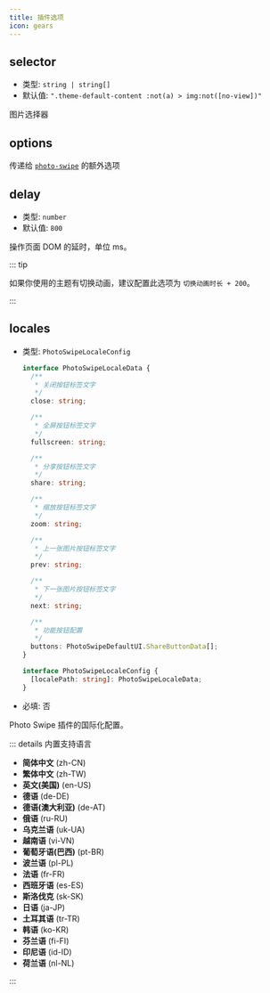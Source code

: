 ```yaml
---
title: 插件选项
icon: gears
---
```


## selector

- 类型: `string | string[]`
- 默认值: `".theme-default-content :not(a) > img:not([no-view])"`

图片选择器

## options

传递给 [`photo-swipe`](http://photoswipe.com/) 的额外选项

## delay

- 类型: `number`
- 默认值: `800`

操作页面 DOM 的延时，单位 ms。

::: tip

如果你使用的主题有切换动画，建议配置此选项为 `切换动画时长 + 200`。

:::

## locales

- 类型: `PhotoSwipeLocaleConfig`

  ```ts
  interface PhotoSwipeLocaleData {
    /**
     * 关闭按钮标签文字
     */
    close: string;

    /**
     * 全屏按钮标签文字
     */
    fullscreen: string;

    /**
     * 分享按钮标签文字
     */
    share: string;

    /**
     * 缩放按钮标签文字
     */
    zoom: string;

    /**
     * 上一张图片按钮标签文字
     */
    prev: string;

    /**
     * 下一张图片按钮标签文字
     */
    next: string;

    /**
     * 功能按钮配置
     */
    buttons: PhotoSwipeDefaultUI.ShareButtonData[];
  }

  interface PhotoSwipeLocaleConfig {
    [localePath: string]: PhotoSwipeLocaleData;
  }
  ```

- 必填: 否

Photo Swipe 插件的国际化配置。

::: details 内置支持语言

- **简体中文** (zh-CN)
- **繁体中文** (zh-TW)
- **英文(美国)** (en-US)
- **德语** (de-DE)
- **德语(澳大利亚)** (de-AT)
- **俄语** (ru-RU)
- **乌克兰语** (uk-UA)
- **越南语** (vi-VN)
- **葡萄牙语(巴西)** (pt-BR)
- **波兰语** (pl-PL)
- **法语** (fr-FR)
- **西班牙语** (es-ES)
- **斯洛伐克** (sk-SK)
- **日语** (ja-JP)
- **土耳其语** (tr-TR)
- **韩语** (ko-KR)
- **芬兰语** (fi-FI)
- **印尼语** (id-ID)
- **荷兰语** (nl-NL)

:::
